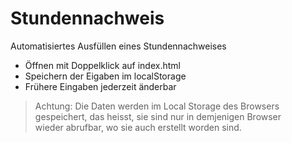 # Stundennachweis
Automatisiertes Ausfüllen eines Stundennachweises

- Öffnen mit Doppelklick auf index.html
- Speichern der Eigaben im localStorage
- Frühere Eingaben jederzeit änderbar

> Achtung: Die Daten werden im Local Storage des Browsers  
> gespeichert, das heisst, sie sind nur in demjenigen Browser  
> wieder abrufbar, wo sie auch erstellt worden sind.